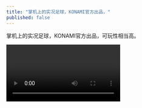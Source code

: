 ```yaml
---
title: "掌机上的实况足球，KONAMI官方出品，"
published: false
---
```

掌机上的实况足球，KONAMI官方出品，可玩性相当高。



<video controls="" autoplay="" name="media"><source src="{{ "/assets/images/2016/12/2016-12-15-zhang-ji-/1.mp4" | relative_url }}" type="video/mp4"></video>

